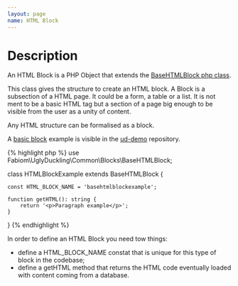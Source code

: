 ```yaml
---
layout: page
name: HTML Block
---
```


# Description

An HTML Block is a PHP Object that extends the <a href="https://github.com/fabiomattei/uglyduckling/blob/master/src/Common/Blocks/BaseHTMLBlock.php">BaseHTMLBlock php class</a>.

This class gives the structure to create an HTML block. A Block is a subsection of a HTML page. It could be a form, a table or a list. 
It is not ment to be a basic HTML tag but a section of a page big enough to be visible from the user as a unity of content.

Any HTML structure can be formalised as a block.

A <a href="https://github.com/fabiomattei/ud-demo/blob/master/src/HTMLBlocks/HTMLBlockExample.php">basic block</a> example is visible in the <a href="https://github.com/fabiomattei/ud-demo">ud-demo</a> repository.

{% highlight php %}
use Fabiom\UglyDuckling\Common\Blocks\BaseHTMLBlock;

class HTMLBlockExample extends BaseHTMLBlock {
	
	const HTML_BLOCK_NAME = 'basehtmlblockexample';

    function getHTML(): string {
        return '<p>Paragraph example</p>';
    }

}
{% endhighlight %}

In order to define an HTML Block you need tow things:

* define a HTML_BLOCK_NAME constat that is unique for this type of block in the codebase;
* define a getHTML method that returns the HTML code eventually loaded with content coming from a database.


